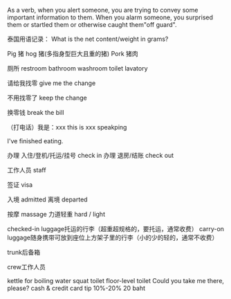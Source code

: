 As a verb, when you alert someone, you are trying to convey some important information to them.
When you alarm someone, you surprised them or startled them or otherwise caught them"off guard".

泰国用语记录：
What is the net content/weight in grams?

Pig 猪
hog 猪(多指身型巨大且重的猪)
Pork 猪肉

厕所
restroom bathroom washroom toilet lavatory

请给我找零
give me the change

不用找零了
keep the change

换零钱
break the bill

（打电话）我是：xxx
this is xxx speakping


I've finished eating.

办理 入住/登机/托运/挂号
check in
办理 退房/结账 
check out

工作人员
staff

签证
visa

入境
admitted
离境
departed

按摩
massage
力道轻重
hard / light

checked-in luggage托运的行李（超重超规格的，要托运，通常收费）
carry-on luggage随身携带可放到座位上方架子里的行李（小的少的轻的，通常不收费）

trunk后备箱

crew工作人员


kettle for boiling water
squat toilet floor-level toilet 
Could you take me there, please?
cash & credit card
tip 10%-20% 20 baht